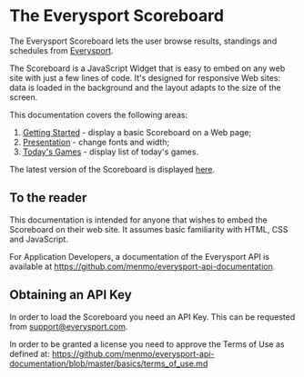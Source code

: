 # The Everysport Scoreboard

The Everysport Scoreboard lets the user browse results, standings and schedules from [Everysport](http://everysport.com). 

The Scoreboard is a JavaScript Widget that is easy to embed on any web site with just a few lines of code. It's designed for responsive Web sites: data is loaded in the background and the layout adapts to the size of the screen. 

This documentation covers the following areas:

1. [Getting Started](/getting-started.md) - display a basic Scoreboard on a Web page;
2. [Presentation](/presentation.md) - change fonts and width;
3. [Today's Games](/games-of-today.md) - display list of today's games.

The latest version of the Scoreboard is displayed [here](http://www.menmo.se/responsiv-resultatbors/ "Menmo Blog").


## To the reader
This documentation is intended for anyone that wishes to embed the Scoreboard on their web site. It assumes basic familiarity with HTML, CSS and JavaScript.     

For Application Developers, a documentation of the Everysport API is available at https://github.com/menmo/everysport-api-documentation.


## Obtaining an API Key
In order to load the Scoreboard you need an API Key. This can be requested from support@everysport.com. 

In order to be granted a license you need to approve the Terms of Use as defined at:
https://github.com/menmo/everysport-api-documentation/blob/master/basics/terms_of_use.md


